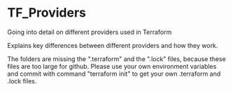 # TF_Providers
Going into detail on different providers used in Terraform

Explains key differences between different providers and how they work.

The folders are missing the ".terraform" and the ".lock" files, because these files are too large for github. Please use your own environment variables and commit with command "terraform init" to get your own .terraform and .lock files.
